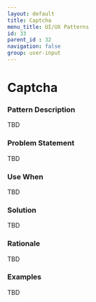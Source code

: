 ```yaml
---
layout: default
title: Captcha
menu_title: UI/UX Patterns
id: 33
parent_id : 32
navigation: false
group: user-input
---
```


# Captcha

### Pattern Description 
TBD

### Problem Statement
TBD

### Use When
TBD

### Solution
TBD

### Rationale
TBD

### Examples
TBD